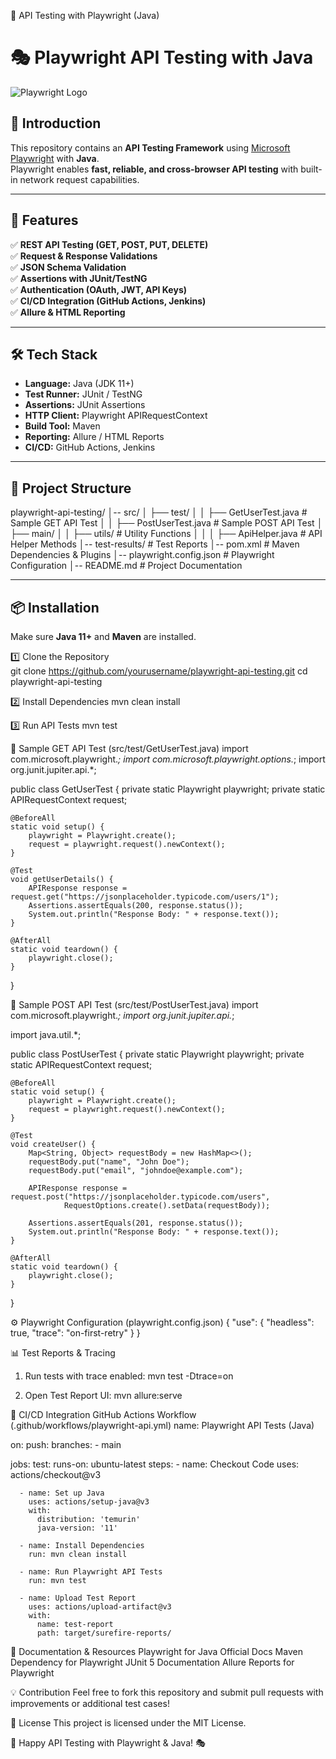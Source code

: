 📜 API Testing with Playwright (Java)

# 🎭 Playwright API Testing with Java  

![Playwright Logo](https://playwright.dev/img/playwright-logo.svg)  

## 📖 Introduction  
This repository contains an **API Testing Framework** using [Microsoft Playwright](https://playwright.dev/java/) with **Java**.  
Playwright enables **fast, reliable, and cross-browser API testing** with built-in network request capabilities.  

---

## 🚀 Features  
✅ **REST API Testing (GET, POST, PUT, DELETE)**  
✅ **Request & Response Validations**  
✅ **JSON Schema Validation**  
✅ **Assertions with JUnit/TestNG**  
✅ **Authentication (OAuth, JWT, API Keys)**  
✅ **CI/CD Integration (GitHub Actions, Jenkins)**  
✅ **Allure & HTML Reporting**  

---

## 🛠️ Tech Stack  
- **Language:** Java (JDK 11+)  
- **Test Runner:** JUnit / TestNG  
- **Assertions:** JUnit Assertions  
- **HTTP Client:** Playwright APIRequestContext  
- **Build Tool:** Maven  
- **Reporting:** Allure / HTML Reports  
- **CI/CD:** GitHub Actions, Jenkins  

---

## 📂 Project Structure  
playwright-api-testing/ │-- src/ │ ├── test/ │ │ ├── GetUserTest.java # Sample GET API Test │ │ ├── PostUserTest.java # Sample POST API Test │ ├── main/ │ │ ├── utils/ # Utility Functions │ │ │ ├── ApiHelper.java # API Helper Methods │-- test-results/ # Test Reports │-- pom.xml # Maven Dependencies & Plugins │-- playwright.config.json # Playwright Configuration │-- README.md # Project Documentation


---

## 📦 Installation  
Make sure **Java 11+** and **Maven** are installed.  

1️⃣ Clone the Repository  
git clone https://github.com/yourusername/playwright-api-testing.git
cd playwright-api-testing

2️⃣ Install Dependencies
mvn clean install

3️⃣ Run API Tests
mvn test

📝 Sample GET API Test (src/test/GetUserTest.java)
import com.microsoft.playwright.*;
import com.microsoft.playwright.options.*;
import org.junit.jupiter.api.*;

public class GetUserTest {
    private static Playwright playwright;
    private static APIRequestContext request;

    @BeforeAll
    static void setup() {
        playwright = Playwright.create();
        request = playwright.request().newContext();
    }

    @Test
    void getUserDetails() {
        APIResponse response = request.get("https://jsonplaceholder.typicode.com/users/1");
        Assertions.assertEquals(200, response.status());
        System.out.println("Response Body: " + response.text());
    }

    @AfterAll
    static void teardown() {
        playwright.close();
    }
}

📝 Sample POST API Test (src/test/PostUserTest.java)
import com.microsoft.playwright.*;
import org.junit.jupiter.api.*;

import java.util.*;

public class PostUserTest {
    private static Playwright playwright;
    private static APIRequestContext request;

    @BeforeAll
    static void setup() {
        playwright = Playwright.create();
        request = playwright.request().newContext();
    }

    @Test
    void createUser() {
        Map<String, Object> requestBody = new HashMap<>();
        requestBody.put("name", "John Doe");
        requestBody.put("email", "johndoe@example.com");

        APIResponse response = request.post("https://jsonplaceholder.typicode.com/users",
                RequestOptions.create().setData(requestBody));

        Assertions.assertEquals(201, response.status());
        System.out.println("Response Body: " + response.text());
    }

    @AfterAll
    static void teardown() {
        playwright.close();
    }
}

⚙️ Playwright Configuration (playwright.config.json)
{
  "use": {
    "headless": true,
    "trace": "on-first-retry"
  }
}

📊 Test Reports & Tracing
1. Run tests with trace enabled:
mvn test -Dtrace=on

2. Open Test Report UI:
mvn allure:serve

🤖 CI/CD Integration
GitHub Actions Workflow (.github/workflows/playwright-api.yml)
name: Playwright API Tests (Java)

on:
  push:
    branches:
      - main

jobs:
  test:
    runs-on: ubuntu-latest
    steps:
      - name: Checkout Code
        uses: actions/checkout@v3

      - name: Set up Java
        uses: actions/setup-java@v3
        with:
          distribution: 'temurin'
          java-version: '11'

      - name: Install Dependencies
        run: mvn clean install

      - name: Run Playwright API Tests
        run: mvn test

      - name: Upload Test Report
        uses: actions/upload-artifact@v3
        with:
          name: test-report
          path: target/surefire-reports/

📖 Documentation & Resources
Playwright for Java Official Docs
Maven Dependency for Playwright
JUnit 5 Documentation
Allure Reports for Playwright

💡 Contribution
Feel free to fork this repository and submit pull requests with improvements or additional test cases!

📜 License
This project is licensed under the MIT License.

🚀 Happy API Testing with Playwright & Java! 🎭

